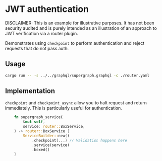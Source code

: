 # JWT authentication

DISCLAIMER: This is an example for illustrative purposes. It has not been security audited and is purely intended as an
illustration of an approach to JWT verification via a router plugin.

Demonstrates using `checkpoint` to perform authentication and reject requests that do not pass auth.

## Usage

```bash
cargo run -- -s ../../graphql/supergraph.graphql -c ./router.yaml
```

## Implementation

`checkpoint` and `checkpoint_async` allow you to halt request and return immediately. This is particularly useful for authentication.

```rust
    fn supergraph_service(
        &mut self,
        service: router::BoxService,
    ) -> router::BoxService {
        ServiceBuilder::new()
            .checkpoint(...) // Validation happens here
            .service(service)
            .boxed()
    }
```
